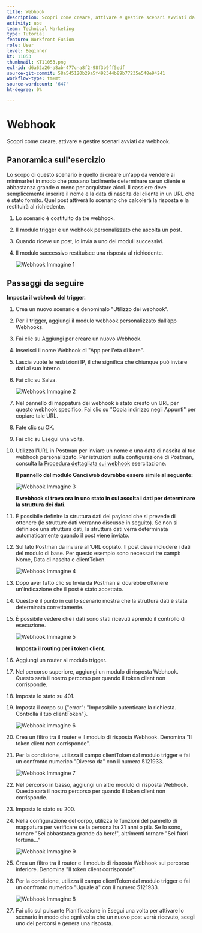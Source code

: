 ```yaml
---
title: Webhook
description: Scopri come creare, attivare e gestire scenari avviati da webhook.
activity: use
team: Technical Marketing
type: Tutorial
feature: Workfront Fusion
role: User
level: Beginner
kt: 11053
thumbnail: KT11053.png
exl-id: d6a62a26-a8ab-477c-a8f2-98f3b9ff5edf
source-git-commit: 58a545120b29a5f492344b89b77235e548e94241
workflow-type: tm+mt
source-wordcount: '647'
ht-degree: 0%

---
```


# Webhook

Scopri come creare, attivare e gestire scenari avviati da webhook.

## Panoramica sull&#39;esercizio

Lo scopo di questo scenario è quello di creare un&#39;app da vendere ai minimarket in modo che possano facilmente determinare se un cliente è abbastanza grande o meno per acquistare alcol. Il cassiere deve semplicemente inserire il nome e la data di nascita del cliente in un URL che è stato fornito. Quel post attiverà lo scenario che calcolerà la risposta e la restituirà al richiedente.

1. Lo scenario è costituito da tre webhook.
1. Il modulo trigger è un webhook personalizzato che ascolta un post.
1. Quando riceve un post, lo invia a uno dei moduli successivi.
1. Il modulo successivo restituisce una risposta al richiedente.

   ![Webhook Immagine 1](../12-exercises/assets/webhooks-walkthrough-1.png)

## Passaggi da seguire

**Imposta il webhook del trigger.**

1. Crea un nuovo scenario e denominalo &quot;Utilizzo dei webhook&quot;.
1. Per il trigger, aggiungi il modulo webhook personalizzato dall’app Webhooks.
1. Fai clic su Aggiungi per creare un nuovo Webhook.
1. Inserisci il nome Webhook di &quot;App per l&#39;età di bere&quot;.
1. Lascia vuote le restrizioni IP, il che significa che chiunque può inviare dati al suo interno.
1. Fai clic su Salva.


   ![Webhook Immagine 2](../12-exercises/assets/webhooks-walkthrough-2.png)

1. Nel pannello di mappatura dei webhook è stato creato un URL per questo webhook specifico. Fai clic su &quot;Copia indirizzo negli Appunti&quot; per copiare tale URL.
1. Fate clic su OK.
1. Fai clic su Esegui una volta.
1. Utilizza l’URL in Postman per inviare un nome e una data di nascita al tuo webhook personalizzato. Per istruzioni sulla configurazione di Postman, consulta la [Procedura dettagliata sui webhook](https://experienceleague.adobe.com/docs/workfront-learn/tutorials-workfront/fusion/beyond-basic-modules/webhooks-walkthrough.html?lang=en) esercitazione.

   **Il pannello del modulo Ganci web dovrebbe essere simile al seguente:**

   ![Webhook Immagine 3](../12-exercises/assets/webhooks-walkthrough-3.png)

   **Il webhook si trova ora in uno stato in cui ascolta i dati per determinare la struttura dei dati.**

1. È possibile definire la struttura dati del payload che si prevede di ottenere (le strutture dati verranno discusse in seguito). Se non si definisce una struttura dati, la struttura dati verrà determinata automaticamente quando il post viene inviato.
1. Sul lato Postman da inviare all’URL copiato. Il post deve includere i dati del modulo di base. Per questo esempio sono necessari tre campi: Nome, Data di nascita e clientToken.

   ![Webhook Immagine 4](../12-exercises/assets/webhooks-walkthrough-4.png)

1. Dopo aver fatto clic su Invia da Postman si dovrebbe ottenere un&#39;indicazione che il post è stato accettato.
1. Questo è il punto in cui lo scenario mostra che la struttura dati è stata determinata correttamente.
1. È possibile vedere che i dati sono stati ricevuti aprendo il controllo di esecuzione.

   ![Webhook Immagine 5](../12-exercises/assets/webhooks-walkthrough-5.png)

   **Imposta il routing per i token client.**

1. Aggiungi un router al modulo trigger.
1. Nel percorso superiore, aggiungi un modulo di risposta Webhook. Questo sarà il nostro percorso per quando il token client non corrisponde.
1. Imposta lo stato su 401.
1. Imposta il corpo su {&quot;error&quot;: &quot;Impossibile autenticare la richiesta. Controlla il tuo clientToken&quot;}.

   ![Webhook immagine 6](../12-exercises/assets/webhooks-walkthrough-6.png)

1. Crea un filtro tra il router e il modulo di risposta Webhook. Denomina &quot;Il token client non corrisponde&quot;.
1. Per la condizione, utilizza il campo clientToken dal modulo trigger e fai un confronto numerico &quot;Diverso da&quot; con il numero 5121933.

   ![Webhook Immagine 7](../12-exercises/assets/webhooks-walkthrough-7.png)

1. Nel percorso in basso, aggiungi un altro modulo di risposta Webhook. Questo sarà il nostro percorso per quando il token client non corrisponde.
1. Imposta lo stato su 200.
1. Nella configurazione del corpo, utilizza le funzioni del pannello di mappatura per verificare se la persona ha 21 anni o più. Se lo sono, tornare &quot;Sei abbastanza grande da bere!&quot;, altrimenti tornare &quot;Sei fuori fortuna...&quot;

   ![Webhook Immagine 9](../12-exercises/assets/webhooks-walkthrough-9.png)

1. Crea un filtro tra il router e il modulo di risposta Webhook sul percorso inferiore. Denomina &quot;Il token client corrisponde&quot;.
1. Per la condizione, utilizza il campo clientToken dal modulo trigger e fai un confronto numerico &quot;Uguale a&quot; con il numero 5121933.


   ![Webhook Immagine 8](../12-exercises/assets/webhooks-walkthrough-8.png)

1. Fai clic sul pulsante Pianificazione in Esegui una volta per attivare lo scenario in modo che ogni volta che un nuovo post verrà ricevuto, scegli uno dei percorsi e genera una risposta.

